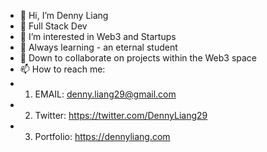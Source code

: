- 👋 Hi, I’m Denny Liang
- 💼 Full Stack Dev
- 👀 I’m interested in Web3 and Startups
- 🌱 Always learning - an eternal student
- 💞️ Down to collaborate on projects within the Web3 space
- 📫 How to reach me:
-   1) EMAIL: denny.liang29@gmail.com
-   2) Twitter: https://twitter.com/DennyLiang29
-   3) Portfolio: https://dennyliang.com

<!---
denny999222/denny999222 is a ✨ special ✨ repository because its `README.md` (this file) appears on your GitHub profile.
You can click the Preview link to take a look at your changes.
--->
